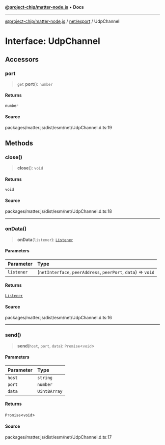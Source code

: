 [**@project-chip/matter-node.js**](../../../README.md) • **Docs**

***

[@project-chip/matter-node.js](../../../modules.md) / [net/export](../README.md) / UdpChannel

# Interface: UdpChannel

## Accessors

### port

> `get` **port**(): `number`

#### Returns

`number`

#### Source

packages/matter.js/dist/esm/net/UdpChannel.d.ts:19

## Methods

### close()

> **close**(): `void`

#### Returns

`void`

#### Source

packages/matter.js/dist/esm/net/UdpChannel.d.ts:18

***

### onData()

> **onData**(`listener`): [`Listener`](../../../exports/common/interfaces/Listener.md)

#### Parameters

| Parameter | Type |
| :------ | :------ |
| `listener` | (`netInterface`, `peerAddress`, `peerPort`, `data`) => `void` |

#### Returns

[`Listener`](../../../exports/common/interfaces/Listener.md)

#### Source

packages/matter.js/dist/esm/net/UdpChannel.d.ts:16

***

### send()

> **send**(`host`, `port`, `data`): `Promise`\<`void`\>

#### Parameters

| Parameter | Type |
| :------ | :------ |
| `host` | `string` |
| `port` | `number` |
| `data` | `Uint8Array` |

#### Returns

`Promise`\<`void`\>

#### Source

packages/matter.js/dist/esm/net/UdpChannel.d.ts:17
